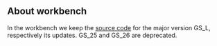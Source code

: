 ## About workbench

In the workbench we keep the [source code](GS_L) for the major version GS_L, respectively its updates.
GS_25 and GS_26 are deprecated.

